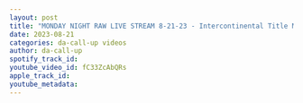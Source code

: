 ```yaml
---
layout: post
title: "MONDAY NIGHT RAW LIVE STREAM 8-21-23 - Intercontinental Title Match"
date: 2023-08-21
categories: da-call-up videos
author: da-call-up
spotify_track_id: 
youtube_video_id: fC33ZcAbQRs
apple_track_id: 
youtube_metadata: 
---
```


